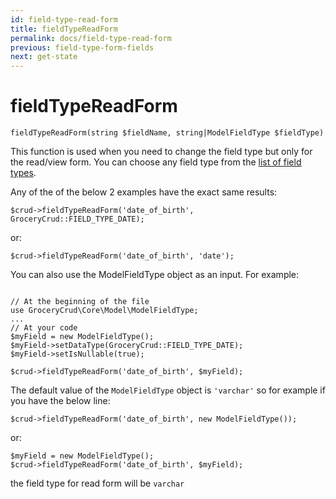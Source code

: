 ```yaml
---
id: field-type-read-form
title: fieldTypeReadForm
permalink: docs/field-type-read-form
previous: field-type-form-fields
next: get-state
---
```


# fieldTypeReadForm


<pre><code class="language-php">fieldTypeReadForm(string $fieldName, string|ModelFieldType $fieldType)</code></pre>
This function is used when you need to change the field type but only for the read/view form.  You can choose any field type from the <a href="https://www.grocerycrud.com/enterprise/api-and-function-list/fieldType">list of field types</a>.

Any of the of the below 2 examples have the exact same results:
<pre><code class="language-php">$crud-&gt;fieldTypeReadForm('date_of_birth', GroceryCrud::FIELD_TYPE_DATE);</code></pre>

or:

<pre><code class="language-php">$crud-&gt;fieldTypeReadForm('date_of_birth', 'date');</code></pre>

You can also use the ModelFieldType object as an input. For example:

<pre><code class="language-php">
// At the beginning of the file
use GroceryCrud\Core\Model\ModelFieldType;
...
// At your code
$myField = new ModelFieldType();
$myField-&gt;setDataType(GroceryCrud::FIELD_TYPE_DATE);
$myField-&gt;setIsNullable(true);

$crud-&gt;fieldTypeReadForm('date_of_birth', $myField);</code></pre>

The default value of the <code>ModelFieldType</code> object is <code>'varchar'</code> so for example if you have the below line:

<pre><code class="language-php">$crud-&gt;fieldTypeReadForm('date_of_birth', new ModelFieldType());</code></pre>

or:

<pre><code class="language-php">$myField = new ModelFieldType();
$crud-&gt;fieldTypeReadForm('date_of_birth', $myField);</code></pre>

the field type for read form will be `varchar`
